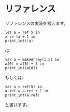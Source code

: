 # リファレンス

リファレンスの実装を考えます。

```
let a = ref 5 in
a := !a + 1 in
print_int(!a)
```

は

```
var a = makeArray(1,5) in
a[0] = a[0] + 1 in
print_int(a[0])
```

もしくは、

```
var a = ref(5) in
a.ref = a.ref + 1 in
print_int(a.ref)
```

と書けます。